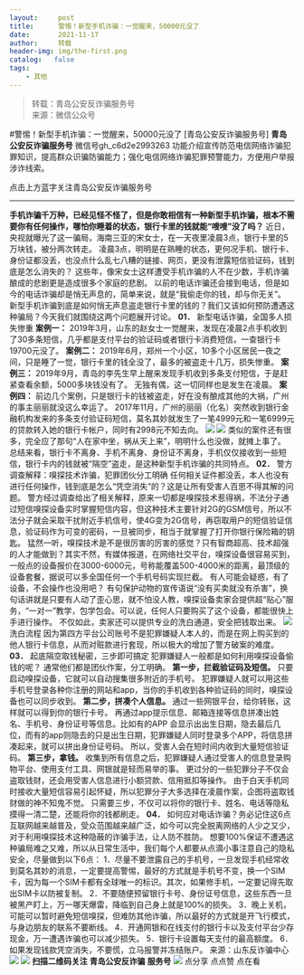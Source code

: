 ```yaml
---
layout:     post
title:      警惕！新型手机诈骗：一觉醒来，50000元没了
date:       2021-11-17
author:     转载
header-img: img/the-first.png
catalog:   false
tags:
    - 其他
---
```


<blockquote><p>转载：青岛公安反诈骗服务号<br>
来源：微信公众号</p></blockquote>

#警惕！新型手机诈骗：一觉醒来，50000元没了
[青岛公安反诈骗服务号]
**青岛公安反诈骗服务号**
微信号gh_c6d2e2993263
功能介绍宣传防范电信网络诈骗犯罪知识，提高群众识骗防骗能力；强化电信网络诈骗犯罪预警能力，方便用户举报涉诈线索。

点击上方蓝字关注青岛公安反诈骗服务号
****
**手机诈骗千万种，已经见怪不怪了，但是你敢相信有一种新型手机诈骗，根本不需要你有任何操作，哪怕你睡着的状态，银行卡里的钱就能“嗖嗖”没了吗？**
近日，央视就曝光了这一骗局，海南三亚的宋女士，在一天夜里凌晨3点，银行卡里的5万块钱，被分两次转走。
凌晨3点，明明是在熟睡的状态，更何况手机、银行卡、身份证都没丢，也没点什么乱七八糟的链接、网页，更没有泄露短信验证码，钱到底是怎么消失的？
这些年，像宋女士这样遭受手机诈骗的人不在少数，手机诈骗酿成的悲剧更是造成很多个家庭的悲剧。
以前的电话诈骗还会接到电话，但是如今的电话诈骗却是悄无声息的，简单来说，就是“我偷走你的钱，却与你无关”。
新型手机诈骗到底是如何悄无声息盗走银行卡里的钱的？我们又该如何预防遭遇这种骗局？今天我们就围绕这两个问题展开讨论。
**01．**
新型电话诈骗，全国多人损失惨重
**案例一：**
2019年3月，山东的赵女士一觉醒来，发现在凌晨2点手机收到了30多条短信，几乎都是支付平台的验证码或者银行卡消费短信，一查银行卡19700元没了。
**案例二：**
2019年6月，郑州一个小区，10多个小区居民一夜之间，只是睡了一觉，银行卡里的钱全没了，最多的被盗走十几万，损失惨重。
**案例三：**
2019年9月，青岛的李先生早上醒来发现手机收到多条支付短信，于是赶紧查看余额，5000多块钱没有了。
无独有偶，这一切同样也是发生在凌晨。
**案例四：**
前边几个案例，只是银行卡的钱被盗走，好在没有酿成其他的大祸，广州的事主丽丽就没这么幸运了。
2017年11月，广州的丽丽（化名）突然收到银行金融机构发来的多条支付验证码短信，莫名其妙就发生了一笔4999元和一笔6999元的贷款转入她的银行卡帐户，同时有2998元不知去向。
![]({{site.baseurl}}/postimg/UWODrRcEYTHCY1CPgKLibB2QlvoWAzRC9WA9tIUsHKw1pMcm3kGOmsE7SBulj2suZCxXnIEhyjxRvjvFxZFwl1Q.jpeg)
![]({{site.baseurl}}/postimg/UWODrRcEYTHCY1CPgKLibB2QlvoWAzRC9oQo2ib0qjuk08UfeicND7YnNZdQbFeer8ZhGNlAeOj6o4ibPSyL8TtfUA.jpeg)
类似的案件还有很多，完全应了那句“人在家中坐，祸从天上来”，明明什么也没做，就摊上事了。
总结来看，银行卡不离身、手机不离身、身份证不离身，手机仅仅接收到一些短信，银行卡内的钱就被“隔空”盗走，是这种新型手机诈骗的共同特点。
**02．**
警方调查解释：嗅探技术诈骗，犯罪团伙分工明确
任何相关证件都没丢，本人也没有进行任何操作，钱到底是怎么“凭空消失”的？这是让所有受害人百思不得其解的问题。
警方经过调查给出了相关解释，原来一切都是嗅探技术惹得祸，不法分子通过短信嗅探设备实时掌握短信内容，但这种技术主要针对2G的GSM信号，所以不法分子就会采取干扰附近手机信号，使4G变为2G信号，再窃取用户的短信验证信息，验证码作为可变的密码，一旦被同步，相当于就掌握了打开你银行保险箱的钥匙。
猛然一听，嗅探技术是不是很厉害的厉害的感觉？只有智商超高、技术超强的人才能做到？其实不然，有媒体报道，在网络社交平台，嗅探设备很容易买到，一般点的设备报价在3000-6000元，号称能覆盖500-4000米的距离，最顶级的设备套餐，据说可以多全国任何一个手机号码实现拦截。
有人可能会疑惑，有了设备，不会操作也没用吧？
有句保护动物的宣传语说“没有买卖就没有杀害”，换句话讲就是只要有人动了歪心思，就不怕没人教，嗅探设备卖家会提供超“贴心”服务，“一对一”教学，包学包会。可以说，任何人只要购买了这个设备，都能很快上手进行操作。
不仅如此，卖家还可以提供专业的洗白通道，安全把钱取出来。
![]({{site.baseurl}}/postimg/UWODrRcEYTHCY1CPgKLibB2QlvoWAzRC9g1RExpXU7ia96033Q2bRaFElJaYFUAqbvg3enzE2IzhFiceHPJHJiabvg.jpeg)
洗白流程
因为第四方平台公司账号不是犯罪嫌疑人本人的，而是在网上购买到的他人银行卡信息，从而对赃款进行套现，所以极大的增加了警方破案的难度。
**03．**
起底隔空取钱秘密，三步即可搞定
犯罪嫌疑人一般都是如何利用嗅探设备偷钱的呢？
通常他们都是团伙作案，分工明确。
**第一步，拦截验证码及短信。**
只要启动嗅探设备，它就可以自动搜集很多附近的手机号。
犯罪嫌疑人就可以用这些手机号登录各种你注册的网站和app，当你的手机收到各种验证码的同时，嗅探设备也可以同步收到。
**第二步，拼凑个人信息。**
通过一些网银平台，给你转账，这样就可以得到你的银行卡号。
再通过app提示信息、邮箱连接等信息拼凑出姓名、手机号、身份证号等信息。比如有的APP
会显示出出生日期，隐去最后几位，而有的app则隐去的只是出生日期，犯罪嫌疑人同时登录多个APP，将信息拼凑起来，就可以拼出身份证号码。
所以，受害人会在短时间内收到大量短信验证码。
**第三步，拿钱。**
收集到所有信息之后，犯罪嫌疑人通过受害人的信息登录购物平台、使用支付工具、网银就是轻而易举的事。
更过分的一些犯罪分子不仅会盗取钱财，还会用受害人信息进行小额贷款、信用抵扣等操作。
由于白天手机同时接收大量短信容易引起怀疑，所以犯罪分子大多选择在凌晨作案，企图将盗取钱财做的神不知鬼不觉。
只需要三步，不仅可以将你的银行卡、姓名、电话等隐私摸得一清二楚，还能将你的钱都刷走。
**04．**
如何应对电话诈骗？务必记住这6点
互联网越来越普及，受众范围越来越广泛，如今可以完全脱离网络的人少之又少，对于利用嗅探技术这种隐蔽的诈骗手法，让人防不胜防。
想要100%保证不遭遇这种骗局难之又难，所以从日常生活中，我们每个人都要从点滴小事注意自己的隐私安全，尽量做到以下6点：
1．尽量不要泄露自己的手机号，一旦发现手机经常收到莫名其妙的消息，一定要提高警惕，最好的方式就是手机号不变，换一个SIM卡，因为每一个SIM卡都有全球唯一的标识。其次，如果修手机，一定要记得先取出SIM卡以防被复制。
2．不要随便预留银行卡号、身份证号信息，这些东西一旦被黑产盯上，万一哪天爆雷，降临到自己身上就是100%的损失。
3．晚上关机，可能可以暂时避免短信嗅探，但难防其他诈骗，所以最好的方式就是开飞行模式，与身边朋友的联系不要断线。
4．开通网银和在线支付的银行卡以及支付平台少存现金，万一遭遇诈骗也可以减少损失。
5．银行卡设置每天支付的最高额度。
6．如果发现钱款凭空消失，不要慌，立马报警并冻结账户。
来源：山东反诈骗中心
![]({{site.baseurl}}/postimg/6xI4h676QXzia5naazW6wFR5ml91zib85OnAdBFSTibic8yWLuWic1rKJBicwSgnqzI9icFMSpImia2H4zZhqLVTr724UA.png)
![]({{site.baseurl}}/postimg/1GjWwxYB3dk0QR6pndF2SISfW55mAuAxDQOiaC2Geq1kE9oibrv0xIEyiazCyo7VubILLicuLicBW77qleN0GPJOTAQ.jpeg)
**扫描二维码关注**
**青岛公安反诈骗**
**服务号**
![]({{site.baseurl}}/postimg/6xI4h676QXzia5naazW6wFR5ml91zib85O2ObvfHFG7tH1qAI6iakIGohmLu4siar1ZzMiawQ7QicgfyZFjriavRic3M6Q.png)
点分享
点点赞
点在看
